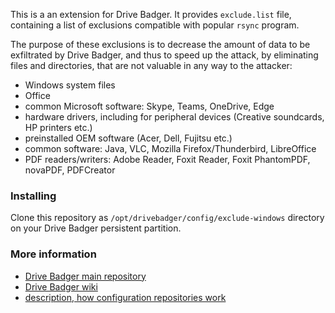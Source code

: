This is a an extension for Drive Badger. It provides `exclude.list` file, containing a list of exclusions compatible with popular `rsync` program.

The purpose of these exclusions is to decrease the amount of data to be exfiltrated by Drive Badger, and thus to speed up the attack,
by eliminating files and directories, that are not valuable in any way to the attacker:

- Windows system files
- Office
- common Microsoft software: Skype, Teams, OneDrive, Edge
- hardware drivers, including for peripheral devices (Creative soundcards, HP printers etc.)
- preinstalled OEM software (Acer, Dell, Fujitsu etc.)
- common software: Java, VLC, Mozilla Firefox/Thunderbird, LibreOffice
- PDF readers/writers: Adobe Reader, Foxit Reader, Foxit PhantomPDF, novaPDF, PDFCreator

### Installing

Clone this repository as `/opt/drivebadger/config/exclude-windows` directory on your Drive Badger persistent partition.

### More information

- [Drive Badger main repository](https://github.com/drivebadger/drivebadger)
- [Drive Badger wiki](https://github.com/drivebadger/drivebadger/wiki)
- [description, how configuration repositories work](https://github.com/drivebadger/drivebadger/wiki/Configuration-repositories)
